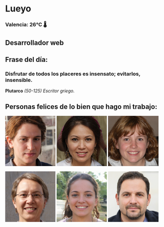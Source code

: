 # Lueyo
### Valencia:  26°C 🌡️
## Desarrollador web
## Frase del día:
<!-- START QUOTE -->
### Disfrutar de todos los placeres es insensato; evitarlos, insensible.
**Plutarco** *(50-125) Escritor griego.*
<!-- END QUOTE -->






## Personas felices de lo bien que hago mi trabajo:

<p float="left">
  <img src="src/image_0.png" width="32%" />
  <img src="src/image_1.png" width="32%" /> 
  <img src="src/image_2.png" width="32%" />
</p>
<p float="left">
  <img src="src/image_3.png" width="32%" />
  <img src="src/image_4.png" width="32%" /> 
  <img src="src/image_5.png" width="32%" />
</p>
